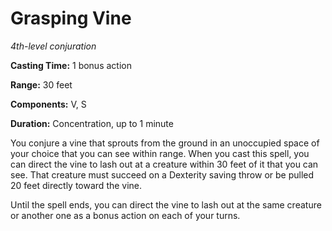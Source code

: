 <title>Grasping Vine</title>

# Grasping Vine

_4th-level conjuration_

**Casting Time:** 1 bonus action

**Range:** 30 feet

**Components:** V, S

**Duration:** Concentration, up to 1 minute

You conjure a vine that sprouts from the
ground in an unoccupied space of your choice
that you can see within range. When you cast
this spell, you can direct the vine to lash
out at a creature within 30 feet of it that
you can see. That creature must succeed on a
Dexterity saving throw or be pulled 20 feet
directly toward the vine.

Until the spell ends, you can direct the vine
to lash out at the same creature or another
one as a bonus action on each of your turns.




